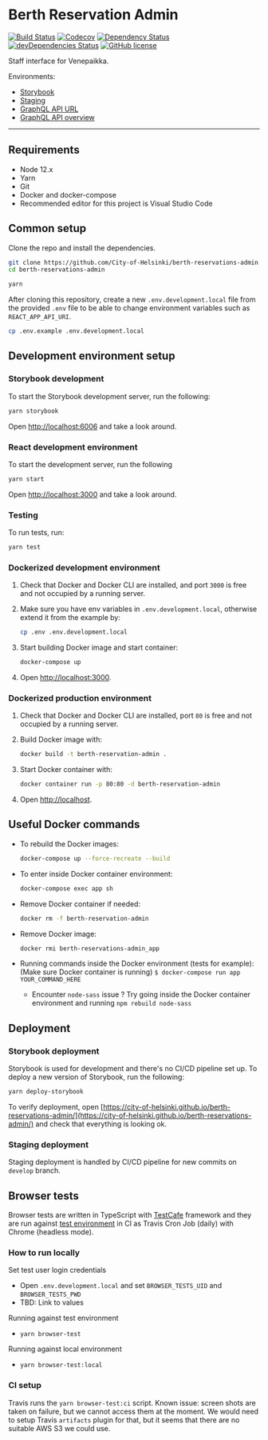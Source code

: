 # Berth Reservation Admin

[![Build Status](https://travis-ci.com/City-of-Helsinki/berth-reservations-admin.svg?branch=develop)](https://travis-ci.com/City-of-Helsinki/berth-reservations-admin) [![Codecov](https://codecov.io/gh/City-of-Helsinki/berth-reservations-admin/branch/develop/graph/badge.svg)](https://codecov.io/gh/City-of-Helsinki/berth-reservations-admin/branch/develop/graph/badge.svg) [![Dependency Status](https://img.shields.io/david/City-of-Helsinki/berth-reservations-admin?branch=develop)](https://img.shields.io/david/City-of-Helsinki/berth-reservations-admin?branch=develop) [![devDependencies Status](https://david-dm.org/city-of-helsinki/berth-reservations-admin/dev-status.svg?branch=develop)](https://david-dm.org/city-of-helsinki/berth-reservations-admin?type=dev&branch=develop) [![GitHub license](https://img.shields.io/github/license/City-of-Helsinki/berth-reservations-admin)](https://img.shields.io/github/license/City-of-Helsinki/berth-reservations-admin)

Staff interface for Venepaikka.

Environments:

- [Storybook](https://city-of-helsinki.github.io/berth-reservations-admin/?path=/story/*)
- [Staging](https://venepaikka-admin.test.kuva.hel.ninja)
- [GraphQL API URL](https://venepaikka-federation.test.kuva.hel.ninja/)
- [GraphQL API overview](https://venepaikka-federation.test.kuva.hel.ninja/voyager)

---

## Requirements

- Node 12.x
- Yarn
- Git
- Docker and docker-compose
- Recommended editor for this project is Visual Studio Code

## Common setup

Clone the repo and install the dependencies.

```bash
git clone https://github.com/City-of-Helsinki/berth-reservations-admin.git
cd berth-reservations-admin

yarn
```

After cloning this repository, create a new `.env.development.local` file from the provided `.env` file to be able to change environment variables such as `REACT_APP_API_URI`.

```bash
cp .env.example .env.development.local
```

## Development environment setup

### Storybook development

To start the Storybook development server, run the following:

```bash
yarn storybook
```

Open [http://localhost:6006](http://localhost:6006) and take a look around.

### React development environment

To start the development server, run the following

```bash
yarn start
```

Open [http://localhost:3000](http://localhost:3000) and take a look around.

### Testing

To run tests, run:

```bash
yarn test
```

### Dockerized development environment

1. Check that Docker and Docker CLI are installed, and port `3000` is free and not occupied by a running server.

2. Make sure you have env variables in `.env.development.local`, otherwise extend it from the example by:

   ```bash
   cp .env .env.development.local
   ```

3. Start building Docker image and start container:

   ```bash
   docker-compose up
   ```

4. Open [http://localhost:3000](http://localhost:3000).

### Dockerized production environment

1. Check that Docker and Docker CLI are installed, port `80` is free and not occupied by a running server.

2. Build Docker image with:

    ```bash
    docker build -t berth-reservation-admin .
    ```

3. Start Docker container with:

    ```bash
    docker container run -p 80:80 -d berth-reservation-admin
    ```

4. Open [http://localhost](http://localhost).

## Useful Docker commands

- To rebuild the Docker images:

  ```bash
  docker-compose up --force-recreate --build
  ```

- To enter inside Docker container environment:

  ```bash
  docker-compose exec app sh
  ```

- Remove Docker container if needed:

  ```bash
  docker rm -f berth-reservation-admin
  ```

- Remove Docker image:

  ```bash
  docker rmi berth-reservations-admin_app
  ```

- Running commands inside the Docker environment (tests for example):
  (Make sure Docker container is running)
  `$ docker-compose run app YOUR_COMMAND_HERE`
  - Encounter `node-sass` issue ? Try going inside the Docker container environment and running `npm rebuild node-sass`

## Deployment

### Storybook deployment

Storybook is used for development and there's no CI/CD pipeline set up. To deploy a new version of Storybook, run the following:

```bash
yarn deploy-storybook
```

To verify deployment, open [https://city-of-helsinki.github.io/berth-reservations-admin/](https://city-of-helsinki.github.io/berth-reservations-admin/) and check that everything is looking ok.

### Staging deployment

Staging deployment is handled by CI/CD pipeline for new commits on `develop` branch.

## Browser tests

Browser tests are written in TypeScript with [TestCafe](https://devexpress.github.io/testcafe/) framework and they are run against [test environment](https://venepaikka-admin.test.kuva.hel.ninja) in CI as Travis Cron Job (daily) with Chrome (headless mode).

### How to run locally

Set test user login credentials
- Open `.env.development.local` and set `BROWSER_TESTS_UID` and `BROWSER_TESTS_PWD`
- TBD: Link to values

Running against test environment

- `yarn browser-test`

Running against local environment

- `yarn browser-test:local`

### CI setup

Travis runs the `yarn browser-test:ci` script. Known issue: screen shots are taken on failure, but we cannot access them at the moment. We would need to setup Travis `artifacts` plugin for that, but it seems that there are no suitable AWS S3 we could use.

